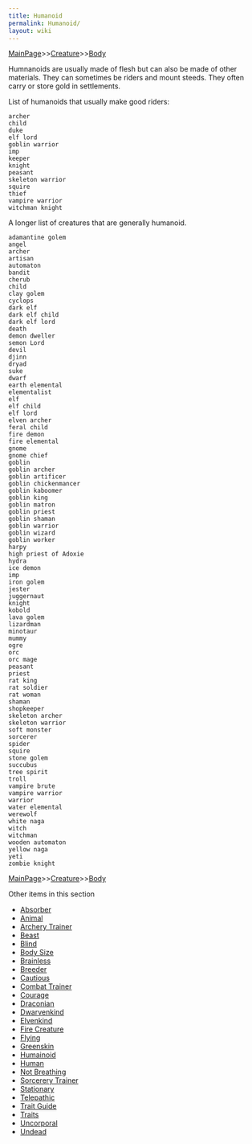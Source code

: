 ```yaml
---
title: Humanoid
permalink: Humanoid/
layout: wiki
---
```


[MainPage](/keeperrl_wiki/ "wikilink")>>[Creature](/keeperrl_wiki/Creature_Guide "wikilink")>>[Body](/keeperrl_wiki/Body "wikilink")

Humnanoids are usually made of flesh but can also be made of other materials. They can sometimes be riders and mount steeds. They often carry or store gold in settlements.

List of humanoids that usually make good riders:

	archer 
	child 
	duke 
	elf lord 
	goblin warrior 
	imp 
	keeper
	knight 
	peasant 
	skeleton warrior 
	squire 
	thief 
	vampire warrior 
	witchman knight
	
A longer list of creatures that are generally humanoid.

	adamantine golem 
	angel 
	archer 
	artisan 
	automaton 
	bandit 
	cherub 
	child 
	clay golem 
	cyclops 
	dark elf 
	dark elf child 
	dark elf lord 
	death 
	demon dweller 
	semon Lord 
	devil 
	djinn 
	dryad 
	suke 
	dwarf 
	earth elemental 
	elementalist 
	elf 
	elf child 
	elf lord 
	elven archer 
	feral child 
	fire demon 
	fire elemental 
	gnome 
	gnome chief 
	goblin 
	goblin archer 
	goblin artificer 
	goblin chickenmancer 
	goblin kaboomer 
	goblin king 
	goblin matron 
	goblin priest 
	goblin shaman 
	goblin warrior 
	goblin wizard 
	goblin worker 
	harpy 
	high priest of Adoxie 
	hydra 
	ice demon 
	imp 
	iron golem 
	jester 
	juggernaut 
	knight 
	kobold 
	lava golem 
	lizardman 
	minotaur 
	mummy 
	ogre 
	orc 
	orc mage 
	peasant 
	priest 
	rat king 
	rat soldier 
	rat woman 
	shaman 
	shopkeeper 
	skeleton archer 
	skeleton warrior 
	soft monster 
	sorcerer 
	spider 
	squire 
	stone golem 
	succubus 
	tree spirit 
	troll 
	vampire brute 
	vampire warrior 
	warrior 
	water elemental 
	werewolf 
	white naga 
	witch 
	witchman 
	wooden automaton 
	yellow naga 
	yeti 
	zombie knight

[MainPage](/keeperrl_wiki/ "wikilink")>>[Creature](/keeperrl_wiki/Creature_Guide "wikilink")>>[Body](/keeperrl_wiki/Body "wikilink")

Other items in this section
-    [Absorber](/keeperrl_wiki/Absorber "wikilink")
-    [Animal](/keeperrl_wiki/Animal "wikilink")
-    [Archery Trainer](/keeperrl_wiki/Archery_Trainer "wikilink")
-    [Beast](/keeperrl_wiki/Beast "wikilink")
-    [Blind](/keeperrl_wiki/Blind "wikilink")
-    [Body Size](/keeperrl_wiki/Body_Size "wikilink")
-    [Brainless](/keeperrl_wiki/Brainless "wikilink")
-    [Breeder](/keeperrl_wiki/Breeder "wikilink")
-    [Cautious](/keeperrl_wiki/Cautious "wikilink")
-    [Combat Trainer](/keeperrl_wiki/Combat_Trainer "wikilink")
-    [Courage](/keeperrl_wiki/Courage "wikilink")
-    [Draconian](/keeperrl_wiki/Draconian "wikilink")
-    [Dwarvenkind](/keeperrl_wiki/Dwarvenkind "wikilink")
-    [Elvenkind](/keeperrl_wiki/Elvenkind "wikilink")
-    [Fire Creature](/keeperrl_wiki/Fire_Creature "wikilink")
-    [Flying](/keeperrl_wiki/Flying "wikilink")
-    [Greenskin](/keeperrl_wiki/Greenskin "wikilink")
-    [Humainoid](/keeperrl_wiki/Humainoid "wikilink")
-    [Human](/keeperrl_wiki/Human "wikilink")
-    [Not Breathing](/keeperrl_wiki/Not_Breathing "wikilink")
-    [Sorcerery Trainer](/keeperrl_wiki/Sorcerery_Trainer "wikilink")
-    [Stationary](/keeperrl_wiki/Stationary "wikilink")
-    [Telepathic](/keeperrl_wiki/Telepathic "wikilink")
-    [Trait Guide](/keeperrl_wiki/Trait_Guide "wikilink")
-    [Traits](/keeperrl_wiki/Traits "wikilink")
-    [Uncorporal](/keeperrl_wiki/Uncorporal "wikilink")
-    [Undead](/keeperrl_wiki/Undead "wikilink")
